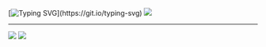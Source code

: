 <div>
  
  [![Typing SVG](https://readme-typing-svg.demolab.com?font=Fira+Code&duration=3000&pause=100&color=23F7C0&background=7BFF2500&width=600&height=40&lines=Hi%2C+I'm+Yongjoo;Thanks+for+your+attention+to+my+Github!)](https://git.io/typing-svg)
  ![](https://blog.kakaocdn.net/dn/xKgoT/btrYeZ31KmX/4DXktZ7q9HNfCAJmjlbgxK/img.gif&height=30&width=100)
  <hr/>
  
</div>

<div>

  <img src="https://github-readme-stats.vercel.app/api?username=slfkalstks&show_icons=true&theme=cobalt" />
  <img src="http://mazassumnida.wtf/api/v2/generate_badge?boj=Yongjoo" />
  
</div>
